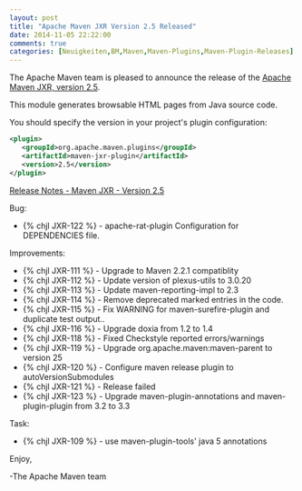 ```yaml
---
layout: post
title: "Apache Maven JXR Version 2.5 Released"
date: 2014-11-05 22:22:00
comments: true
categories: [Neuigkeiten,BM,Maven,Maven-Plugins,Maven-Plugin-Releases]
---
```

The Apache Maven team is pleased to announce the release of the 
[Apache Maven JXR, version 2.5](http://maven.apache.org/jxr/).

This module generates browsable HTML pages from Java source code.

You should specify the version in your project's plugin configuration:

``` xml
<plugin>
   <groupId>org.apache.maven.plugins</groupId>
   <artifactId>maven-jxr-plugin</artifactId>
   <version>2.5</version>
</plugin>
```

[Release Notes - Maven JXR - Version 2.5](http://jira.codehaus.org/secure/ReleaseNote.jspa?projectId=11085&version=19853)

Bug:

 * {% chjl JXR-122 %} - apache-rat-plugin Configuration for DEPENDENCIES file.

Improvements:

 * {% chjl JXR-111 %} - Upgrade to Maven 2.2.1 compatiblity
 * {% chjl JXR-112 %} - Update version of plexus-utils to 3.0.20
 * {% chjl JXR-113 %} - Update maven-reporting-impl to 2.3
 * {% chjl JXR-114 %} - Remove deprecated marked entries in the code.
 * {% chjl JXR-115 %} - Fix WARNING for maven-surefire-plugin and duplicate test output..
 * {% chjl JXR-116 %} - Upgrade doxia from 1.2 to 1.4
 * {% chjl JXR-118 %} - Fixed Checkstyle reported errors/warnings
 * {% chjl JXR-119 %} - Upgrade org.apache.maven:maven-parent to version 25
 * {% chjl JXR-120 %} - Configure maven release plugin to autoVersionSubmodules
 * {% chjl JXR-121 %} - Release failed
 * {% chjl JXR-123 %} - Upgrade maven-plugin-annotations and maven-plugin-plugin from 3.2 to 3.3

Task:

 * {% chjl JXR-109 %} - use maven-plugin-tools' java 5 annotations

Enjoy,

-The Apache Maven team 
